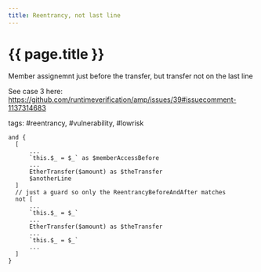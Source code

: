 ```yaml
---
title: Reentrancy, not last line
---
```

# {{ page.title }}

Member assignemnt just before the transfer, but transfer not on the last line

See case 3 here: https://github.com/runtimeverification/amp/issues/39#issuecomment-1137314683

tags: #reentrancy, #vulnerability, #lowrisk
```solidity
and {
  [ 
      ...
      `this.$_ = $_` as $memberAccessBefore
      ...
      EtherTransfer($amount) as $theTransfer
      $anotherLine
  ]
  // just a guard so only the ReentrancyBeforeAndAfter matches
  not [ 
      ...
      `this.$_ = $_`
      ...
      EtherTransfer($amount) as $theTransfer
      ...
      `this.$_ = $_`
      ...
  ]
}
```
